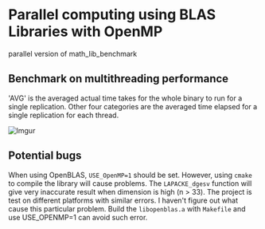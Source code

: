 # Parallel computing using BLAS Libraries with OpenMP 

parallel version of math_lib_benchmark

## Benchmark on multithreading performance

'AVG' is the averaged actual time takes for the whole binary to run for a single replication. Other four categories are the averaged time elapsed for a single replication for each thread.

![Imgur](https://imgur.com/SDHJCzD.jpeg)

## Potential bugs

When using OpenBLAS, `USE_OpenMP=1` should be set. However, using `cmake` to compile the library will cause problems. The `LAPACKE_dgesv` function will give very inaccurate result when dimension is high (n > 33). The project is test on different platforms with similar errors. I haven't figure out what cause this particular problem. Build the `libopenblas.a` with `Makefile` and use USE_OPENMP=1 can avoid such error.
